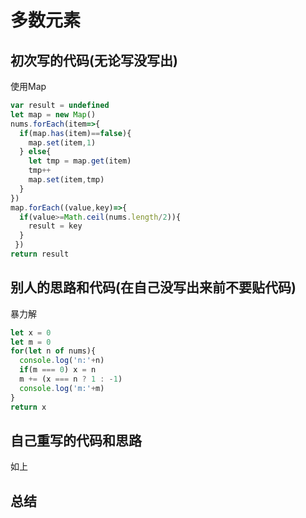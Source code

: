 # 多数元素



## 初次写的代码(无论写没写出)

使用Map

```js
var result = undefined
let map = new Map()
nums.forEach(item=>{
  if(map.has(item)==false){
    map.set(item,1)
  } else{
    let tmp = map.get(item)
    tmp++
    map.set(item,tmp)
  }
})
map.forEach((value,key)=>{
  if(value>=Math.ceil(nums.length/2)){
    result = key
  }
 })
return result
```



## 别人的思路和代码(在自己没写出来前不要贴代码)

暴力解

```js
let x = 0
let m = 0
for(let n of nums){
  console.log('n:'+n)
  if(m === 0) x = n
  m += (x === n ? 1 : -1)
  console.log('m:'+m)
}
return x
```



## 自己重写的代码和思路

如上

## 总结

